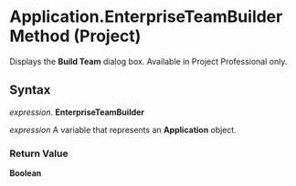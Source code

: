 
# Application.EnterpriseTeamBuilder Method (Project)

Displays the  **Build Team** dialog box. Available in Project Professional only.


## Syntax

 _expression_. **EnterpriseTeamBuilder**

 _expression_ A variable that represents an **Application** object.


### Return Value

 **Boolean**

